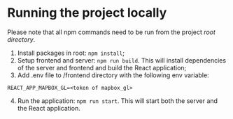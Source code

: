 # Running the project locally

Please note that all npm commands need to be run from the project *root directory*. 

1. Install packages in root: `npm install`;
2. Setup frontend and server: `npm run build`. This will install dependencies of the server and frontend and build the React application;
3. Add .env file to /frontend directory with the following env variable:
```
REACT_APP_MAPBOX_GL=<token of mapbox_gl>
```
4. Run the application: `npm run start`. This will start both the server and the React application.

